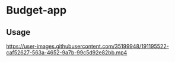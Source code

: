 # Budget-app
## Usage

https://user-images.githubusercontent.com/35199948/191195522-caf52627-563a-4652-9a7b-99c5d92e82bb.mp4

